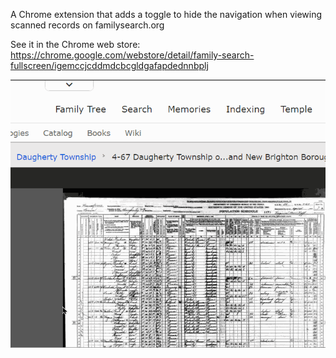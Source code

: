 A Chrome extension that adds a toggle to hide the navigation when viewing scanned records on familysearch.org

See it in the Chrome web store: https://chrome.google.com/webstore/detail/family-search-fullscreen/igemccjcddmdcbcgldgafapdednnbplj

![family search fullscreen file viewer](fs-extension.gif)


